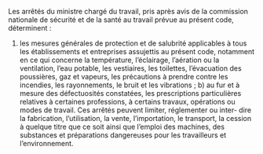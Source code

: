 Les arrêtés du ministre chargé du travail, pris après avis de la commission nationale de sécurité et de la santé au travail prévue au présent code, déterminent :
1. les mesures générales de protection et de salubrité applicables à tous les établissements et entreprises assujettis au présent code, notamment en ce qui concerne la température, l’éclairage, l’aération ou la ventilation, l’eau potable, les vestiaires, les toilettes, l’évacuation des poussières, gaz et vapeurs, les précautions à prendre contre les incendies, les rayonnements, le bruit et les vibrations ;
b) au fur et à mesure des défectuosités constatées, les prescriptions particulières relatives à certaines professions, à certains travaux, opérations ou modes de travail.
Ces arrêtés peuvent limiter, réglementer ou inter- dire la fabrication, l’utilisation, la vente, l’importation, le transport, la cession à quelque titre que ce soit ainsi que l’emploi des machines, des substances et préparations dangereuses pour les travailleurs et l’environnement.